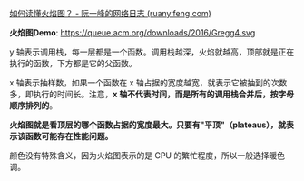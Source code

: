 [如何读懂火焰图？ - 阮一峰的网络日志 (ruanyifeng.com)](https://www.ruanyifeng.com/blog/2017/09/flame-graph.html)

**火焰图Demo**: https://queue.acm.org/downloads/2016/Gregg4.svg

y 轴表示调用栈，每一层都是一个函数。调用栈越深，火焰就越高，顶部就是正在执行的函数，下方都是它的父函数。

x 轴表示抽样数，如果一个函数在 x 轴占据的宽度越宽，就表示它被抽到的次数多，即执行的时间长。注意，**x 轴不代表时间，而是所有的调用栈合并后，按字母顺序排列的**。

**火焰图就是看顶层的哪个函数占据的宽度最大。只要有"平顶"（plateaus），就表示该函数可能存在性能问题。**

颜色没有特殊含义，因为火焰图表示的是 CPU 的繁忙程度，所以一般选择暖色调。



























